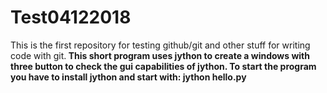 # Test04122018
This is the first repository for testing github/git and other stuff for writing code with git.<b/>
This short program uses jython to create a windows with three button to check the gui capabilities of jython.<b/>
To start the program you have to install jython and start with:<b/>
 jython hello.py
